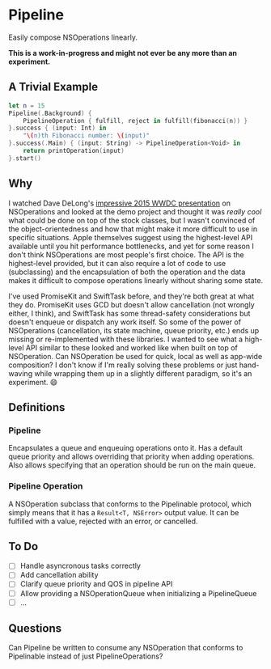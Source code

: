 # Pipeline

Easily compose NSOperations linearly.

**This is a work-in-progress and might not ever be any more than an experiment.**

## A Trivial Example

```swift
let n = 15
Pipeline(.Background) {
    PipelineOperation { fulfill, reject in fulfill(fibonacci(n)) }
}.success { (input: Int) in
    "\(n)th Fibonacci number: \(input)"
}.success(.Main) { (input: String) -> PipelineOperation<Void> in
    return printOperation(input)
}.start()
```

## Why

I watched Dave DeLong's [impressive 2015 WWDC presentation](https://developer.apple.com/videos/wwdc/2015/?id=226) on NSOperations and looked at the demo project and thought it was _really cool_ what could be done on top of the stock classes, but I wasn't convinced of the object-orientedness and how that might make it more difficult to use in specific situations. Apple themselves suggest using the highest-level API available until you hit performance bottlenecks, and yet for some reason I don't think NSOperations are most people's first choice. The API is the highest-level provided, but it can also require a lot of code to use (subclassing) and the encapsulation of both the operation and the data makes it difficult to compose operations linearly without sharing some state. 

I've used PromiseKit and SwiftTask before, and they're both great at what they do. PromiseKit uses GCD but doesn't allow cancellation (not wrongly either, I think), and SwiftTask has some thread-safety considerations but doesn't enqueue or dispatch any work itself. So some of the power of NSOperations (cancellation, its state machine, queue priority, etc.) ends up missing or re-implemented with these libraries. I wanted to see what a high-level API similar to these looked and worked like when built on top of NSOperation. Can NSOperation be used for quick, local as well as app-wide composition? I don't know if I'm really solving these problems or just hand-waving while wrapping them up in a slightly different paradigm, so it's an experiment. :smile:

## Definitions

### Pipeline

Encapsulates a queue and enqueuing operations onto it. Has a default queue priority and allows overriding that priority when adding operations. Also allows specifying that an operation should be run on the main queue.

### Pipeline Operation

A NSOperation subclass that conforms to the Pipelinable protocol, which simply means that it has a `Result<T, NSError>` output value. It can be fulfilled with a value, rejected with an error, or cancelled.

## To Do

- [ ] Handle asyncronous tasks correctly
- [ ] Add cancellation ability
- [ ] Clarify queue priority and QOS in pipeline API
- [ ] Allow providing a NSOperationQueue when initializing a PipelineQueue
- [ ] ...

## Questions

Can Pipeline be written to consume any NSOperation that conforms to Pipelinable instead of just PipelineOperations?
